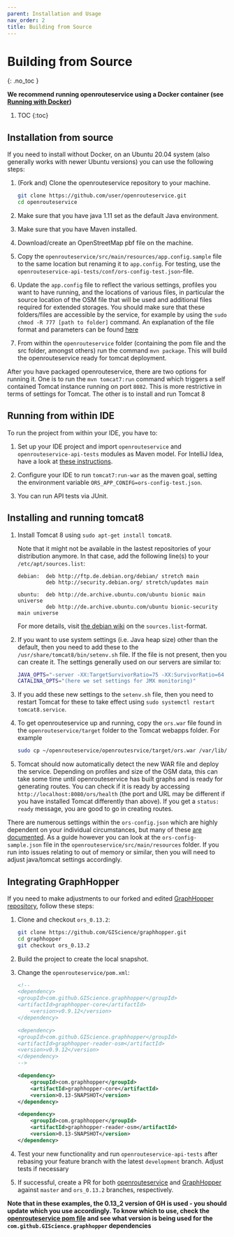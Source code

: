 ```yaml
---
parent: Installation and Usage
nav_order: 2
title: Building from Source
---
```


# Building from Source
{: .no_toc }

**We recommend running openrouteservice using a Docker container (see [Running with Docker](Running-with-Docker))**

1. TOC
{:toc}

## Installation from source

If you need to install without Docker, on an Ubuntu 20.04 system (also generally works with newer Ubuntu versions) you can use the following steps:

  1. (Fork and) Clone the openrouteservice repository to your machine.
      ```bash
      git clone https://github.com/user/openrouteservice.git
      cd openrouteservice
      ```

  2. Make sure that you have java 1.11 set as the default Java environment.
  3. Make sure that you have Maven installed.
  4. Download/create an OpenStreetMap pbf file on the machine.
  5. Copy the `openrouteservice/src/main/resources/app.config.sample` file to
     the same location but renaming it to `app.config`.  For testing, use the
     `openrouteservice-api-tests/conf/ors-config-test.json`-file.
  6. Update the `app.config` file to reflect the various settings, profiles you
     want to have running, and the locations of various files, in particular
     the source location of the OSM file that will be used and additional files
     required for extended storages. You should make sure that these folders/files
     are accessible by the service, for example by using the `sudo chmod -R 777
     [path to folder]` command.
     An explanation of the file format and parameters can be found [here](Configuration)
  7. From within the `openrouteservice` folder (containing the pom file and the
     src folder, amongst others) run the command `mvn package`. This will build
     the openrouteservice ready for tomcat deployment.

After you have packaged openrouteservice, there are two options for running it.
One is to run the `mvn tomcat7:run` command which triggers a self contained
Tomcat instance running on port `8082`.  This is more restrictive in terms of
settings for Tomcat. The other is to install and run Tomcat 8 

## Running from within IDE

To run the project from within your IDE, you have to:

  1. Set up your IDE project and import `openrouteservice` and
     `openrouteservice-api-tests` modules as Maven model.
     For IntelliJ Idea, have a look at [these instructions](Opening-Project-in-IntelliJ).

  2. Configure your IDE to run `tomcat7:run-war` as the maven goal, setting the
     environment variable `ORS_APP_CONIFG=ors-config-test.json`.

  3. You can run API tests via JUnit.

## Installing and running tomcat8

  1. Install Tomcat 8 using `sudo apt-get install tomcat8`.

     Note that it might not be available in the lastest repositories of your distribution anymore.
     In that case, add the following line(s) to your `/etc/apt/sources.list`:
     ```
     debian:  deb http://ftp.de.debian.org/debian/ stretch main
              deb http://security.debian.org/ stretch/updates main

     ubuntu:  deb http://de.archive.ubuntu.com/ubuntu bionic main universe
              deb http://de.archive.ubuntu.com/ubuntu bionic-security main universe
     ```
     For more details, visit [the debian wiki](https://wiki.debian.org/SourcesList) on the `sources.list`-format.

  2. If you want to use system settings (i.e. Java heap size) other than the
     default, then you need to add these to the
     `/usr/share/tomcat8/bin/setenv.sh` file. If the file is not present, then you
     can create it. The settings generally used on our servers are similar to:

     ```bash
     JAVA_OPTS="-server -XX:TargetSurvivorRatio=75 -XX:SurvivorRatio=64 -XX:MaxTenuringThreshold=3 -XX:+UseConcMarkSweepGC -XX:+UseParNewGC -XX:ParallelGCThreads=4 -Xms105g -Xmx105g -XX:MaxMetaspaceSize=50m"
     CATALINA_OPTS="(here we set settings for JMX monitoring)"
     ```

  3. If you add these new settings to the `setenv.sh` file, then you need to
     restart Tomcat for these to take effect using `sudo systemctl restart
     tomcat8.service`.
  4. To get openrouteservice up and running, copy the `ors.war` file found in
     the `openrouteservice/target` folder to the Tomcat webapps folder. For
     example

     ```bash
     sudo cp ~/openrouteservice/openroutesrvice/target/ors.war /var/lib/tomcat8/webapps/
     ```

  5. Tomcat should now automatically detect the new WAR file and deploy the
     service. Depending on profiles and size of the OSM data, this can take
     some time until openrouteservice has built graphs and is ready for generating
     routes. You can check if it is ready by accessing
     `http://localhost:8080/ors/health` (the port and URL may be different if you
     have installed Tomcat differently than above). If you get a `status: ready`
     message, you are good to go in creating routes.

There are numerous settings within the `ors-config.json` which are highly dependent
on your individual circumstances, but many of these [are documented](Configuration). As a guide
however you can look at the `ors-config-sample.json` file in the
`openrouteservice/src/main/resources` folder. If you run into issues relating
to out of memory or similar, then you will need to adjust java/tomcat settings
accordingly.

## Integrating GraphHopper

If you need to make adjustments to our forked and edited [GraphHopper
repository](https://github.com/GIScience/graphhopper), follow these steps:

1. Clone and checkout `ors_0.13.2`:

   ```bash
   git clone https://github.com/GIScience/graphhopper.git
   cd graphhopper
   git checkout ors_0.13.2
   ```

2. Build the project to create the local snapshot.

3. Change the `openrouteservice/pom.xml`:

   ```xml
   <!--
   <dependency>
   <groupId>com.github.GIScience.graphhopper</groupId>
   <artifactId>graphhopper-core</artifactId>
       <version>v0.9.12</version>
   </dependency>
   
   <dependency>
   <groupId>com.github.GIScience.graphhopper</groupId>
   <artifactId>graphhopper-reader-osm</artifactId>
   <version>v0.9.12</version>
   </dependency>
   -->
   
   <dependency>
       <groupId>com.graphhopper</groupId>
       <artifactId>graphhopper-core</artifactId>
       <version>0.13-SNAPSHOT</version>
   </dependency>
   
   <dependency>
       <groupId>com.graphhopper</groupId>
       <artifactId>graphhopper-reader-osm</artifactId>
       <version>0.13-SNAPSHOT</version>
   </dependency>
   ```

4. Test your new functionality and run `openrouteservice-api-tests` after
   rebasing your feature branch with the latest `development` branch. Adjust
   tests if necessary

5. If successful, create a PR for both
   [openrouteservice](https://github.com/GIScience/openrouteservice/pulls) and
   [GraphHopper](https://github.com/GIScience/graphhopper/pulls) against `master`
   and `ors_0.13.2` branches, respectively.

**Note that in these examples, the 0.13_2 version of GH is used - you should
update which you use accordingly. To know which to use, check the
[openrouteservice pom file](https://github.com/GIScience/openrouteservice/pom.xml) 
and see what version is being used for the `com.github.GIScience.graphhopper`
dependencies**
